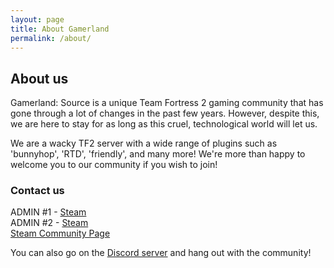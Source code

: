 ```yaml
---
layout: page
title: About Gamerland
permalink: /about/
---
```


## About us

Gamerland: Source is a unique Team Fortress 2 gaming community that has gone through a lot of changes in the past few years. However, despite this, we are here to stay for as long as this cruel, technological world will let us.


We are a wacky TF2 server with a wide range of plugins such as 'bunnyhop', 'RTD', 'friendly', and many more! We're more than happy to welcome you to our community if you wish to join!



### Contact us

ADMIN #1 - [Steam](https://steamcommunity.com/id/Live_and_Learn)
<br>
ADMIN #2 - [Steam](https://steamcommunity.com/id/DimmindDigs/)
<br>
[Steam Community Page](https://steamcommunity.com/groups/gamerland-source)


You can also go on the [Discord server](https://discord.gg/S9XZdj6) and hang out with the community!
